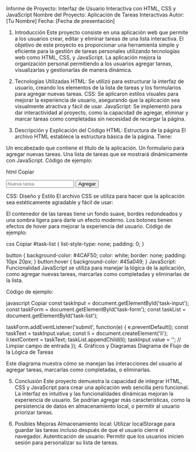 Informe de Proyecto: Interfaz de Usuario Interactiva con HTML, CSS y JavaScript
Nombre del Proyecto: Aplicación de Tareas Interactivas
Autor: [Tu Nombre]
Fecha: [Fecha de presentación]

1. Introducción
Este proyecto consiste en una aplicación web que permite a los usuarios crear, editar y eliminar tareas de una lista interactiva. El objetivo de este proyecto es proporcionar una herramienta simple y eficiente para la gestión de tareas personales utilizando tecnologías web como HTML, CSS, y JavaScript. La aplicación mejora la organización personal permitiendo a los usuarios agregar tareas, visualizarlas y gestionarlas de manera dinámica.

2. Tecnologías Utilizadas
HTML: Se utilizó para estructurar la interfaz de usuario, creando los elementos de la lista de tareas y los formularios para agregar nuevas tareas.
CSS: Se aplicaron estilos visuales para mejorar la experiencia de usuario, asegurando que la aplicación sea visualmente atractiva y fácil de usar.
JavaScript: Se implementó para dar interactividad al proyecto, como la capacidad de agregar, eliminar y marcar tareas como completadas sin necesidad de recargar la página.
3. Descripción y Explicación del Código
HTML: Estructura de la página
El archivo HTML establece la estructura básica de la página. Tiene:

Un encabezado que contiene el título de la aplicación.
Un formulario para agregar nuevas tareas.
Una lista de tareas que se mostrará dinámicamente con JavaScript.
Código de ejemplo:

html
Copiar
<div id="task-list"></div>
<form id="task-form">
    <input type="text" id="task-input" placeholder="Nueva tarea">
    <button type="submit">Agregar</button>
</form>
CSS: Diseño y Estilo
El archivo CSS se utiliza para hacer que la aplicación sea estéticamente agradable y fácil de usar:

El contenedor de las tareas tiene un fondo suave, bordes redondeados y una sombra ligera para darle un efecto moderno.
Los botones tienen efectos de hover para mejorar la experiencia del usuario.
Código de ejemplo:

css
Copiar
#task-list {
    list-style-type: none;
    padding: 0;
}

button {
    background-color: #4CAF50;
    color: white;
    border: none;
    padding: 10px 20px;
}
button:hover {
    background-color: #45a049;
}
JavaScript: Funcionalidad
JavaScript se utiliza para manejar la lógica de la aplicación, como agregar nuevas tareas, marcarlas como completadas y eliminarlas de la lista.

Código de ejemplo:

javascript
Copiar
const taskInput = document.getElementById('task-input');
const taskForm = document.getElementById('task-form');
const taskList = document.getElementById('task-list');

taskForm.addEventListener('submit', function(e) {
    e.preventDefault();
    const taskText = taskInput.value;
    const li = document.createElement('li');
    li.textContent = taskText;
    taskList.appendChild(li);
    taskInput.value = '';  // Limpiar campo de entrada
});
4. Gráficos y Diagramas
Diagrama de Flujo de la Lógica de Tareas

Este diagrama muestra cómo se manejan las interacciones del usuario al agregar tareas, marcarlas como completadas, o eliminarlas.

5. Conclusión
Este proyecto demuestra la capacidad de integrar HTML, CSS y JavaScript para crear una aplicación web sencilla pero funcional. La interfaz es intuitiva y las funcionalidades dinámicas mejoran la experiencia de usuario. Se podrían agregar más características, como la persistencia de datos en almacenamiento local, o permitir al usuario priorizar tareas.

6. Posibles Mejoras
Almacenamiento local: Utilizar localStorage para guardar las tareas incluso después de que el usuario cierre el navegador.
Autenticación de usuario: Permitir que los usuarios inicien sesión para personalizar su lista de tareas.